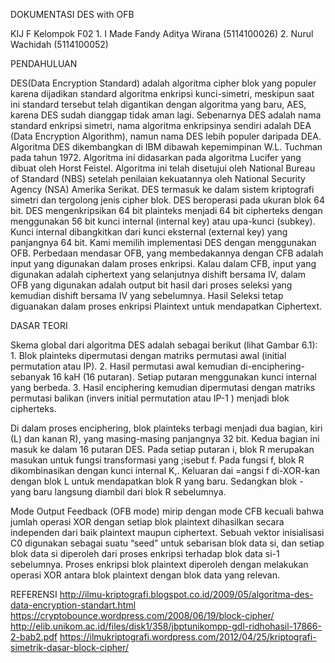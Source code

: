 
DOKUMENTASI DES with OFB

KIJ F
Kelompok F02
        1. I Made Fandy Aditya Wirana (5114100026)
        2. Nurul Wachidah             (5114100052)



PENDAHULUAN

   DES(Data Encryption Standard) adalah algoritma cipher blok yang populer karena dijadikan standard algoritma enkripsi
kunci-simetri, meskipun saat ini standard tersebut telah digantikan dengan algoritma yang baru, AES, karena DES sudah dianggap
tidak aman lagi. Sebenarnya DES adalah nama standard enkripsi simetri, nama algoritma enkripsinya sendiri adalah DEA 
(Data Encryption Algorithm), namun nama DES lebih populer daripada DEA. Algoritma DES dikembangkan di IBM dibawah kepemimpinan
W.L. Tuchman pada tahun 1972. Algoritma ini didasarkan pada algoritma Lucifer yang dibuat oleh Horst Feistel. Algoritma ini 
telah disetujui oleh National Bureau of Standard (NBS) setelah penilaian kekuatannya oleh National Security Agency (NSA) Amerika 
Serikat.
    DES termasuk ke dalam sistem kriptografi simetri dan tergolong jenis cipher blok. DES beroperasi pada ukuran blok 64 bit. 
DES mengenkripsikan 64 bit plainteks menjadi 64 bit cipherteks dengan menggunakan 56 bit kunci internal (internal key) atau 
upa-kunci (subkey). Kunci internal dibangkitkan dari kunci eksternal (external key) yang panjangnya 64 bit.
    Kami memilih implementasi DES dengan menggunakan OFB. Perbedaan mendasar OFB, yang membedakannya dengan CFB adalah input yang 
digunakan dalam proses enkripsi. Kalau dalam CFB, input yang digunakan adalah ciphertext yang selanjutnya dishift bersama IV, dalam 
OFB yang digunakan adalah output bit hasil dari proses seleksi yang kemudian dishift bersama IV yang sebelumnya. Hasil Seleksi tetap 
diguanakan dalam proses enkripsi Plaintext untuk mendapatkan Ciphertext.

DASAR TEORI

Skema global dari algoritma DES adalah sebagai berikut (lihat Gambar 6.1):
    1. Blok plainteks dipermutasi dengan matriks permutasi awal (initial permutation atau IP).
        2. Hasil permutasi awal kemudian di-enciphering- sebanyak 16 kaH (16 putaran). Setiap putaran menggunakan kunci internal yang berbeda.
            3. Hasil enciphering kemudian dipermutasi dengan matriks permutasi balikan (invers initial permutation atau IP-1 ) menjadi 
  blok cipherteks.

Di dalam proses enciphering, blok plainteks terbagi menjadi dua bagian, kiri (L) dan kanan R), yang masing-masing 
panjangnya 32 bit. Kedua bagian ini masuk ke dalam 16 putaran DES. Pada setiap putaran i, blok R merupakan masukan untuk fungsi
transformasi yang ;isebut f. Pada fungsi f, blok R dikombinasikan dengan kunci internal K,. Keluaran dai =angsi f di-XOR-kan 
dengan blok L untuk mendapatkan blok R yang baru. Sedangkan blok - yang baru langsung diambil dari blok R sebelumnya.

   Mode Output Feedback (OFB mode) mirip dengan mode CFB kecuali bahwa jumlah operasi XOR dengan setiap blok plaintext dihasilkan 
secara independen dari baik plaintext maupun ciphertext. Sebuah vektor inisialisasi C0 digunakan sebagai suatu “seed” untuk sebarisan 
blok data si, dan setiap blok data si diperoleh dari proses enkripsi terhadap blok data si-1 sebelumnya. Proses enkripsi blok plaintext
diperoleh dengan melakukan operasi XOR antara blok plaintext dengan blok data yang relevan.



REFERENSI
http://ilmu-kriptografi.blogspot.co.id/2009/05/algoritma-des-data-encryption-standart.html
https://cryptobounce.wordpress.com/2008/06/19/block-cipher/
http://elib.unikom.ac.id/files/disk1/358/jbptunikompp-gdl-ridhohasil-17866-2-bab2.pdf
https://ilmukriptografi.wordpress.com/2012/04/25/kriptografi-simetrik-dasar-block-cipher/
